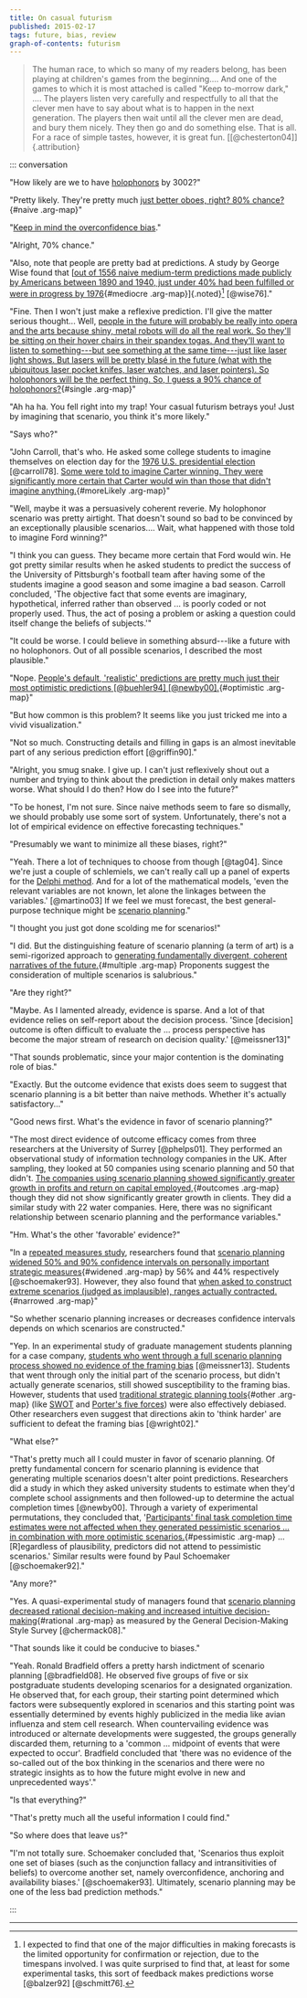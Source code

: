```yaml
---
title: On casual futurism
published: 2015-02-17
tags: future, bias, review
graph-of-contents: futurism
---
```


<blockquote class="epigraph">
The human race, to which so many of my readers belong, has been playing at
children's games from the beginning.... And one of the games to which it is most
attached is called "Keep to-morrow dark," .... The players listen very carefully
and respectfully to all that the clever men have to say about what is to happen
in the next generation. The players then wait until all the clever men are dead,
and bury them nicely. They then go and do something else. That is all. For a
race of simple tastes, however, it is great fun. [[@chesterton04]]{.attribution}
</blockquote>

::: conversation

"How likely are we to have [holophonors](https://theinfosphere.org/Holophonor)
by 3002?"

"Pretty likely. They're pretty much [just better oboes, right? 80% chance?](#futurism-map){#naive .arg-map}"

"<a href="#futurism-map" id="overconfident" class="arg-map">Keep in mind the
[overconfidence bias](https://en.wikipedia.org/wiki/Overconfidence_effect).</a>"

"Alright, 70% chance."

"Also, note that people are pretty bad at predictions. A study by George Wise
found that [[out of
1556 naive medium-term predictions made publicly by Americans between 1890 and
1940, just under 40% had been fulfilled or were in progress by
1976](#futurism-map){#mediocre .arg-map}]{.noted}[^feedback] [@wise76]."

"Fine. Then I won't just make a reflexive prediction. I'll give the matter
serious thought... Well, [people in the future
will probably be really into opera and the arts because shiny, metal robots will
do all the real work. So they'll be sitting on their hover chairs in their
spandex togas. And they'll want to listen to something---but see something at
the same time---just like laser light shows. But lasers will be pretty blasé in
the future (what with the ubiquitous laser pocket knifes, laser watches, and
laser pointers). So holophonors will be the perfect thing. So, I guess a 90%
chance of holophonors?](#futurism-map){#single .arg-map}"

"Ah ha ha. You fell right into my trap! Your casual futurism betrays you! Just
by imagining that scenario, you think it's more likely."

<!--more-->

"Says who?"

"John Carroll, that's who. He asked some college students to imagine themselves
on election day for the
[1976 U.S. presidential election](https://en.wikipedia.org/wiki/United_States_presidential_election,_1976)
[@carroll78]. [Some were told to imagine
Carter winning. They were significantly more certain that Carter would win than
those that didn't imagine anything.](#futurism-map){#moreLikely .arg-map}"

"Well, maybe it was a persuasively coherent reverie. My holophonor scenario was
pretty airtight. That doesn't sound so bad to be convinced by an exceptionally
plausible scenarios.... Wait, what happened with those told to imagine Ford
winning?"

"I think you can guess. They became more certain that Ford would win. He got
pretty similar results when he asked students to predict the success of the
University of Pittsburgh's football team after having some of the students
imagine a good season and some imagine a bad season. Carroll concluded, 'The
objective fact that some events are imaginary, hypothetical, inferred rather
than observed ... is poorly coded or not properly used. Thus, the act of posing
a problem or asking a question could itself change the beliefs of subjects.'"

"It could be worse. I could believe in something absurd---like a future with no
holophonors. Out of all possible scenarios, I described the most plausible."

"Nope. [People's default, 'realistic'
predictions are pretty much just their most optimistic predictions [@buehler94]
[@newby00].](#futurism-map){#optimistic .arg-map}"

"But how common is this problem? It seems like you just tricked me into a vivid
visualization."

"Not so much. Constructing details and filling in gaps is an almost inevitable
part of any serious prediction effort [@griffin90]."

"Alright, you smug snake. I give up. I can't just reflexively shout out a number
and trying to think about the prediction in detail only makes matters
worse. What should I do then? How do I see into the future?"

"To be honest, I'm not sure. Since naive methods seem to fare so dismally, we
should probably use some sort of system. Unfortunately, there's not a lot of
empirical evidence on effective forecasting techniques."

"Presumably we want to minimize all these biases, right?"

"Yeah. There a lot of techniques to choose from though [@tag04]. Since we're
just a couple of schlemiels, we can't really call up a panel of experts for the
[Delphi method](https://en.wikipedia.org/wiki/Delphi_method). And for a lot of
the mathematical models, 'even the relevant variables are not known, let alone
the linkages between the variables.' [@martino03] If we feel we must forecast,
the best general-purpose technique might be
[scenario planning](https://en.wikipedia.org/wiki/Scenario_planning)."

"I thought you just got done scolding me for scenarios!"

"I did. But the distinguishing feature of scenario planning (a term of art) is a
semi-rigorized approach to [generating
fundamentally divergent, coherent narratives of the future.](#futurism-map){#multiple .arg-map} Proponents
suggest the consideration of multiple scenarios is salubrious."

"Are they right?"

"Maybe. As I lamented already, evidence is sparse. And a lot of that evidence
relies on self-report about the decision process. 'Since [decision] outcome is
often difficult to evaluate the ... process perspective has become the major
stream of research on decision quality.' [@meissner13]"

"That sounds problematic, since your major contention is the dominating role of
bias."

"Exactly. But the outcome evidence that exists does seem to suggest that
scenario planning is a bit better than naive methods. Whether it's actually
satisfactory..."

"Good news first. What's the evidence in favor of scenario planning?"

"The most direct evidence of outcome efficacy comes from three researchers at
the University of Surrey [@phelps01]. They performed an observational study of
information technology companies in the UK. After sampling, they looked at 50
companies using scenario planning and 50 that didn't. [The companies using scenario planning showed significantly greater
growth in profits and return on capital employed,](#futurism-map){#outcomes .arg-map} though they did not show
significantly greater growth in clients. They did a similar study with 22 water
companies. Here, there was no significant relationship between scenario planning
and the performance variables."

"Hm. What's the other 'favorable' evidence?"

"In a
[repeated measures study](https://en.wikipedia.org/wiki/Repeated_measures_design),
researchers found that [scenario planning widened
50% and 90% confidence intervals on personally important strategic measures](#futurism-map){#widened .arg-map}
by 56% and 44% respectively [@schoemaker93]. However, they also found that [when asked to construct extreme scenarios (judged
as implausible), ranges actually contracted.](#futurism-map){#narrowed .arg-map}"

"So whether scenario planning increases or decreases confidence intervals
depends on which scenarios are constructed."

"Yep. In an experimental study of graduate management students planning for a
case company, <a href="#futurism-map" id="framing" class="arg-map">students who went through a full
scenario planning process showed no evidence of the
[framing bias](https://en.wikipedia.org/wiki/Framing_effect_(psychology))</a>
[@meissner13]. Students that went through only the initial part of the scenario
process, but didn't actually generate scenarios, still showed susceptibility to
the framing bias. However, students that used [traditional strategic planning tools](#futurism-map){#other .arg-map} (like
[SWOT](https://en.wikipedia.org/wiki/SWOT_analysis) and
[Porter's five forces](https://en.wikipedia.org/wiki/Porter_five_forces_analysis))
were also effectively debiased. Other researchers even suggest that directions
akin to 'think harder' are sufficient to defeat the framing bias [@wright02]."

"What else?"

"That's pretty much all I could muster in favor of scenario planning. Of pretty
fundamental concern for scenario planning is evidence that generating multiple
scenarios doesn't alter point predictions. Researchers did a study in which they
asked university students to estimate when they'd complete school assignments
and then followed-up to determine the actual completion times
[@newby00]. Through a variety of experimental permutations, they concluded that,
'[Participants' final task completion time
estimates were not affected when they generated pessimistic scenarios ... in
combination with more optimistic scenarios.](#futurism-map){#pessimistic .arg-map} ... [R]egardless of
plausibility, predictors did not attend to pessimistic scenarios.' Similar
results were found by Paul Schoemaker [@schoemaker92]."

"Any more?"

"Yes. A quasi-experimental study of managers found that [scenario planning decreased rational decision-making and increased
intuitive decision-making](#futurism-map){#rational .arg-map} as measured by the General Decision-Making Style
Survey [@chermack08]."

"That sounds like it could be conducive to biases."

"Yeah. Ronald Bradfield offers a pretty harsh indictment of scenario planning
[@bradfield08]. He observed five groups of five or six postgraduate students
developing scenarios for a designated organization. He observed that, for each
group, their starting point determined which factors were subsequently explored
in scenarios and this starting point was essentially determined by events highly
publicized in the media like avian influenza and stem cell research. When
countervailing evidence was introduced or alternate developments were suggested,
the groups generally discarded them, returning to a 'common ... midpoint of
events that were expected to occur'. Bradfield concluded that 'there was no
evidence of the so-called out of the box thinking in the scenarios and there
were no strategic insights as to how the future might evolve in new and
unprecedented ways'."

"Is that everything?"

"That's pretty much all the useful information I could find."

"So where does that leave us?"

"I'm not totally sure. Schoemaker concluded that, 'Scenarios thus exploit one
set of biases (such as the conjunction fallacy and intransitivities of beliefs)
to overcome another set, namely overconfidence, anchoring and availability
biases.' [@schoemaker93]. Ultimately, scenario planning may be one of the less
bad prediction methods."

:::

[^feedback]: I expected to find that one of the major difficulties in making
forecasts is the limited opportunity for confirmation or rejection, due to the
timespans involved. I was quite surprised to find that, at least for some
experimental tasks, this sort of feedback makes predictions worse [@balzer92]
[@schmitt76].

<hr class="references">
